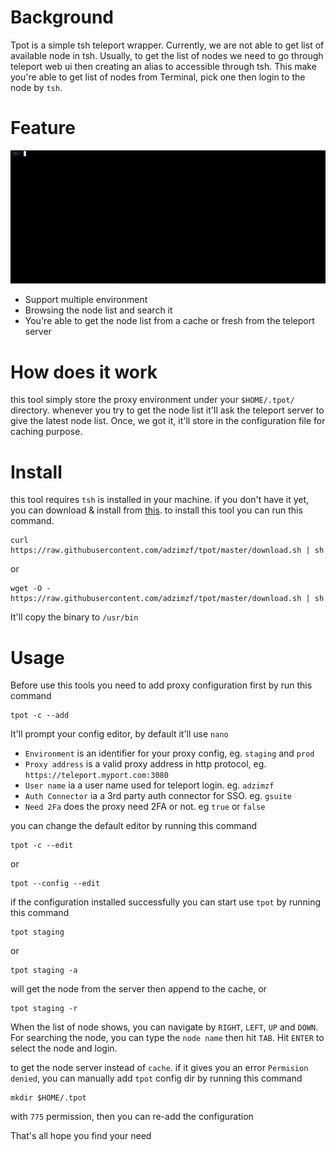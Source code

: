 # Background
Tpot is a simple tsh teleport wrapper. Currently, we are not able to get list of available node in tsh. Usually, to get the
list of nodes we need to go through teleport web ui then creating an alias to accessible through tsh. This make you're able to
get list of nodes from Terminal, pick one then login to the node by `tsh`.

# Feature
![tpot.gif](tpot.gif)
- Support multiple environment
- Browsing the node list and search it
- You're able to get the node list from a cache or fresh from the teleport server

# How does it work
this tool simply store the proxy environment under your `$HOME/.tpot/` directory.
whenever you try to get the node list it'll ask the teleport server to give the latest node list. Once, we got it, it'll store
 in the configuration file for caching purpose.

# Install
this tool requires `tsh` is installed in your machine.
if you don't have it yet, you can download & install from [this](https://gravitational.com/teleport/docs/user-manual/#installing-tsh).
to install this tool you can run this command.
```shell script
curl  https://raw.githubusercontent.com/adzimzf/tpot/master/download.sh | sh
```
or
```shell script
wget -O - https://raw.githubusercontent.com/adzimzf/tpot/master/download.sh | sh
```

It'll copy the binary to `/usr/bin`

# Usage
Before use this tools you need to add proxy configuration first by run this command
```shell script
tpot -c --add
```
It'll prompt your config editor, by default it'll use `nano`
- `Environment` is an identifier for your proxy config, eg. `staging` and `prod`
- `Proxy address` is a valid proxy address in http protocol, eg. `https://teleport.myport.com:3080`
- `User name` ia a user name used for teleport login. eg. `adzimzf`
- `Auth Connector` ia a 3rd party auth connector for SSO. eg. `gsuite`
- `Need 2Fa` does the proxy need 2FA or not. eg `true` or `false`


you can change the default editor by running this command
```shell script
tpot -c --edit
```
or
```shell script
tpot --config --edit
```

if the configuration installed successfully you can start use `tpot` by running this command
```shell script
tpot staging
```
or
```shell script
tpot staging -a
```
will get the node from the server then append to the cache,
or 
```shell script
tpot staging -r
```

When the list of node shows, you can navigate by `RIGHT`, `LEFT`, `UP` and `DOWN`. For searching the node, you can type the `node name` then hit `TAB`.
Hit `ENTER` to select the node and login. 


to get the node server instead of `cache`. if it gives you an error `Permision denied`, you can manually add `tpot` config dir by running this command
```shell script
mkdir $HOME/.tpot
```
with `775` permission, then you can re-add the configuration



That's all hope you find your need

